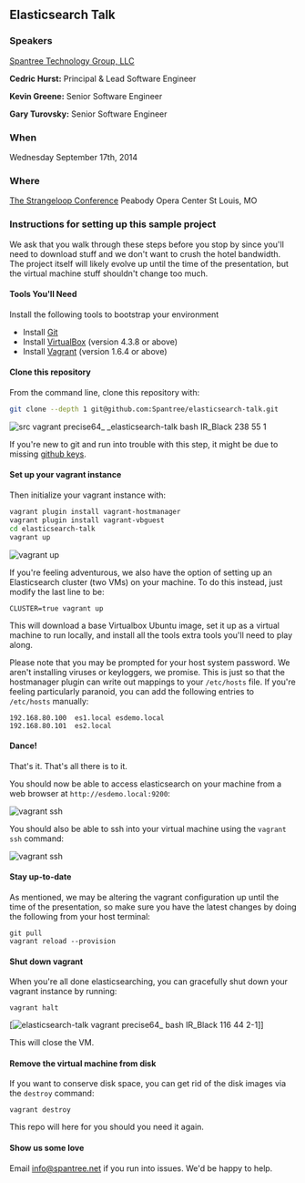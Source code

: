 ## Elasticsearch Talk

### Speakers

[Spantree Technology Group, LLC](http://www.spantree.net)

**Cedric Hurst:** Principal &amp; Lead Software Engineer  

**Kevin Greene:** Senior Software Engineer

**Gary Turovsky:** Senior Software Engineer

### When

Wednesday September 17th, 2014

### Where

[The Strangeloop Conference](http://www.thestrangeloop.com)
Peabody Opera Center
St Louis, MO

### Instructions for setting up this sample project

We ask that you walk through these steps before you stop by since you'll need to download stuff
and we don't want to crush the hotel bandwidth.  The project itself will likely evolve up until
the time of the presentation, but the virtual machine stuff shouldn't change too much.

#### Tools You'll Need

Install the following tools to bootstrap your environment

* Install [Git](https://help.github.com/articles/set-up-git)
* Install [VirtualBox](https://www.virtualbox.org/) (version 4.3.8 or above)
* Install [Vagrant](http://www.vagrantup.com/) (version 1.6.4 or above)

#### Clone this repository

From the command line, clone this repository with:

```bash
git clone --depth 1 git@github.com:Spantree/elasticsearch-talk.git
```

![src vagrant precise64_ _elasticsearch-talk bash IR_Black 238 55 1](https://f.cloud.github.com/assets/530343/91372/a8ba382e-659c-11e2-924e-1dec8536f9ad.png)

If you're new to git and run into trouble with this step, it might be due to missing 
[github keys](https://help.github.com/articles/generating-ssh-keys).

#### Set up your vagrant instance

Then initialize your vagrant instance with:

```bash
vagrant plugin install vagrant-hostmanager
vagrant plugin install vagrant-vbguest
cd elasticsearch-talk
vagrant up
```

![vagrant up](https://github.com/Spantree/elasticsearch-talk/blob/develop/images/vagrantup.png?raw=true)

If you're feeling adventurous, we also have the option of setting up an Elasticsearch cluster (two VMs) on your machine. To do this instead, just modify the last line to be:

```
CLUSTER=true vagrant up
```

This will download a base Virtualbox Ubuntu image, set it up as a virtual machine to run locally,
and install all the tools extra tools you'll need to play along.

Please note that you may be prompted for your host system password. We aren't installing viruses or keyloggers, we promise. This is just so that the hostmanager plugin can write out mappings to your `/etc/hosts` file.  If you're feeling particularly paranoid, you can add the following entries to `/etc/hosts` manually:

```
192.168.80.100	es1.local esdemo.local
192.168.80.101	es2.local
``` 

#### Dance!

That's it.  That's all there is to it.

You should now be able to access elasticsearch on your machine from a web browser at `http://esdemo.local:9200`:

![vagrant ssh](https://github.com/Spantree/elasticsearch-talk/blob/develop/images/esbrowser.png?raw=true)

You should also be able to ssh into your virtual machine using the `vagrant ssh` command:

![vagrant ssh](https://github.com/Spantree/elasticsearch-talk/blob/develop/images/vagrantssh.png?raw=true)

#### Stay up-to-date

As mentioned, we may be altering the vagrant configuration up until the time of the presentation, so make sure you have 
the latest changes by doing the following from your host terminal:

```
git pull
vagrant reload --provision
```

#### Shut down vagrant

When you're all done elasticsearching, you can gracefully shut down your vagrant instance by running:

```
vagrant halt
```

[![elasticsearch-talk vagrant precise64_ bash IR_Black 116 44 2-1](https://f.cloud.github.com/assets/530343/92646/fa12d092-65e6-11e2-9391-ffd039939874.png)]]

This will close the VM.

#### Remove the virtual machine from disk

If you want to conserve disk space, you can get rid of the disk images via the `destroy` command:

```
vagrant destroy
```

This repo will here for you should you need it again.

#### Show us some love

Email info@spantree.net if you run into issues.  We'd be happy to help.